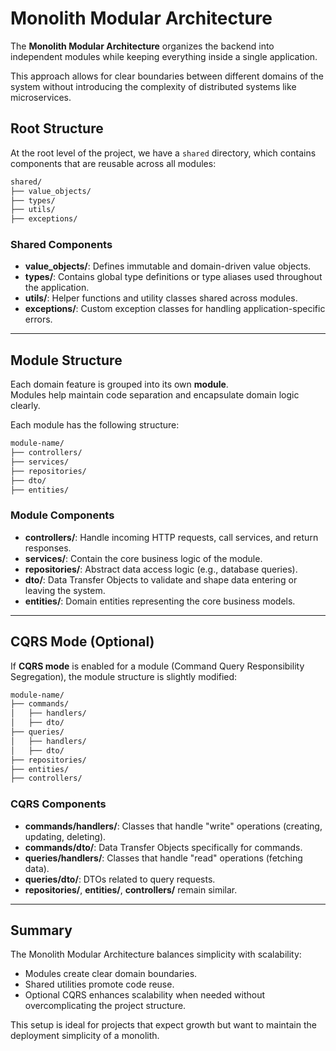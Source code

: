 # Monolith Modular Architecture

The **Monolith Modular Architecture** organizes the backend into independent modules while keeping everything inside a single application.

This approach allows for clear boundaries between different domains of the system without introducing the complexity of distributed systems like microservices.

## Root Structure

At the root level of the project, we have a `shared` directory, which contains components that are reusable across all modules:

```bash
shared/
├── value_objects/
├── types/
├── utils/
├── exceptions/
```

### Shared Components

-   **value_objects/**: Defines immutable and domain-driven value objects.
-   **types/**: Contains global type definitions or type aliases used throughout the application.
-   **utils/**: Helper functions and utility classes shared across modules.
-   **exceptions/**: Custom exception classes for handling application-specific errors.

---

## Module Structure

Each domain feature is grouped into its own **module**.  
Modules help maintain code separation and encapsulate domain logic clearly.

Each module has the following structure:

```bash
module-name/
├── controllers/
├── services/
├── repositories/
├── dto/
├── entities/
```

### Module Components

-   **controllers/**: Handle incoming HTTP requests, call services, and return responses.
-   **services/**: Contain the core business logic of the module.
-   **repositories/**: Abstract data access logic (e.g., database queries).
-   **dto/**: Data Transfer Objects to validate and shape data entering or leaving the system.
-   **entities/**: Domain entities representing the core business models.

---

## CQRS Mode (Optional)

If **CQRS mode** is enabled for a module (Command Query Responsibility Segregation), the module structure is slightly modified:

```bash
module-name/
├── commands/
│   ├── handlers/
│   ├── dto/
├── queries/
│   ├── handlers/
│   ├── dto/
├── repositories/
├── entities/
├── controllers/
```

### CQRS Components

-   **commands/handlers/**: Classes that handle "write" operations (creating, updating, deleting).
-   **commands/dto/**: Data Transfer Objects specifically for commands.
-   **queries/handlers/**: Classes that handle "read" operations (fetching data).
-   **queries/dto/**: DTOs related to query requests.
-   **repositories/**, **entities/**, **controllers/** remain similar.

---

## Summary

The Monolith Modular Architecture balances simplicity with scalability:

-   Modules create clear domain boundaries.
-   Shared utilities promote code reuse.
-   Optional CQRS enhances scalability when needed without overcomplicating the project structure.

This setup is ideal for projects that expect growth but want to maintain the deployment simplicity of a monolith.
